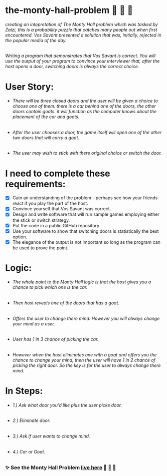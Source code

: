 # the-monty-hall-problem :door: 🐐 🚗

###### creating an intepretation of The Monty Hall problem which was tasked by Zaizi, this is a probability puzzle that catches many people out when first encountered. Vos Savant presented a solution that was, initially, rejected in the popular media of the day.

###### Writing a program that demonstrates that Vos Savant is correct. You will use the output of your program to convince your interviewer that, after the host opens a door, switching doors is always the correct choice.

# User Story:

- ###### There will be three closed doors and the user will be given a choice to choose one of them. there is a car behind one of the doors, the other doors contain goats. it will function as the computer knows about the placement of the car and goats.
- ###### After the user chooses a door, the game itself will open one of the other two doors that will carry a goat.
- ###### The user may wish to stick with there original choice or switch the door.

# I need to complete these requirements:

- [x] Gain an understanding of the problem - perhaps see how your friends react if you play the part of the host.
- [x] Convince yourself that Vos Savant was correct.
- [x] Design and write software that will run sample games employing either the stick or switch strategy.
- [x] Put the code in a public GitHub repository
- [x] Use your software to show that switching doors is statistically the best option.
- [x] The elegance of the output is not important so long as the program can be used to prove the point.

# Logic:

- ###### The whole point to the Monty Hall logic is that the host gives you a chance to pick which one is the car.
- ###### Then host reveals one of the doors that has a goat.
- ###### Offers the user to change there mind. However you will always change your mind as a user.
- ###### User has 1 in 3 chance of picking the car.
- ###### However when the host eliminates one with a goat and offers you the chance to change your mind, then the user will have 1 in 2 chance of picking the right door. So the key is for the user to always change there mind.

# In Steps:

- ###### 1.) Ask what door you'd like plus the user picks door.
- ###### 2.) Eliminate door.
- ###### 3.) Ask if user wants to change mind.
- ###### 4.) Car or Goat.

### ✨ See the Monty Hall Problem [live here](https://pjsalter.github.io/the-monty-hall-problem) 🚪 🐐 🚙


